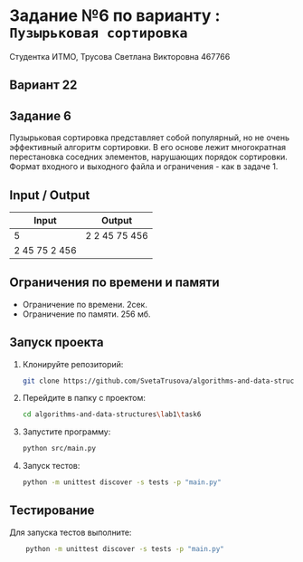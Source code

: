 # Задание №6 по варианту : `Пузырьковая сортировка`
Студентка ИТМО,  Трусова Светлана Викторовна 467766

## Вариант 22

## Задание 6
Пузырьковая сортировка представляет собой популярный, но не очень эффективный алгоритм сортировки. В его основе лежит многократная перестановка
соседних элементов, нарушающих порядок сортировки.
Формат входного и выходного файла и ограничения - как в задаче 1.

## Input / Output 

| Input                | Output               |
|----------------------|----------------------|
| 5                    | 2 2 45 75 456        |
| 2 45 75 2 456        |                      |

## Ограничения по времени и памяти

- Ограничение по времени. 2сек.
- Ограничение по памяти. 256 мб.


## Запуск проекта
1. Клонируйте репозиторий:
   ```bash
   git clone https://github.com/SvetaTrusova/algorithms-and-data-structures
   ```
2. Перейдите в папку с проектом:
   ```bash
   cd algorithms-and-data-structures\lab1\task6
   ```
3. Запустите программу:
   ```bash
   python src/main.py
   ```

4. Запуск тестов:
   ```bash
   python -m unittest discover -s tests -p "main.py"
   ```


## Тестирование
Для запуска тестов выполните:
```bash
    python -m unittest discover -s tests -p "main.py"
```